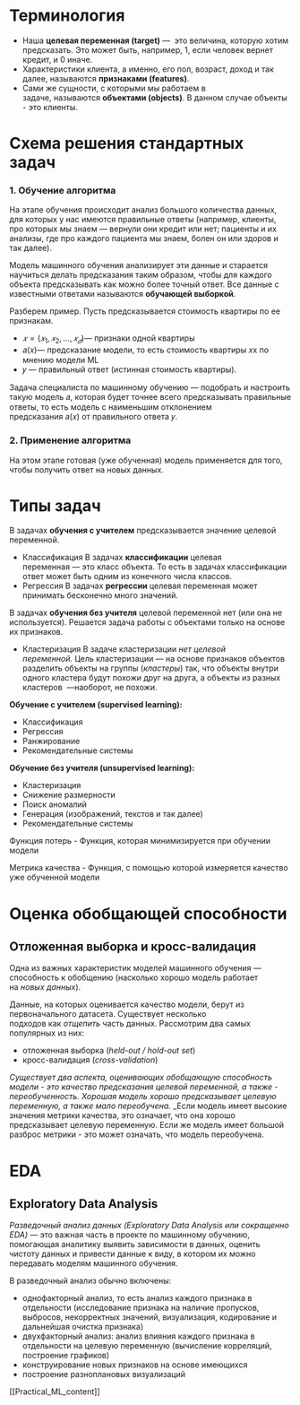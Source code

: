 # Терминология

- Наша **целевая переменная (target)** —  это величина, которую хотим предсказать. Это может быть, например, 1, если человек вернет кредит, и 0 иначе.
- Характеристики клиента, а именно, его пол, возраст, доход и так далее, называются **признаками (features)**.
- Сами же сущности, с которыми мы работаем в задаче, называются **объектами (objects)**. В данном случае объекты - это клиенты.

# Схема решения стандартных задач

### **1. Обучение алгоритма**

На этапе обучения происходит анализ большого количества данных, для которых у нас имеются правильные ответы (например, клиенты, про которых мы знаем — вернули они кредит или нет; пациенты и их анализы, где про каждого пациента мы знаем, болен он или здоров и так далее). 

Модель машинного обучения анализирует эти данные и старается научиться делать предсказания таким образом, чтобы для каждого объекта предсказывать как можно более точный ответ. Все данные с известными ответами называются **обучающей выборкой**.

Разберем пример. Пусть предсказывается стоимость квартиры по ее признакам.

- $𝑥=(𝑥_1,𝑥_2,...,𝑥_𝑑)$— признаки одной квартиры 
- 𝑎(𝑥)— предсказание модели, то есть стоимость квартиры 𝑥x по мнению модели ML
- 𝑦 — правильный ответ (истинная стоимость квартиры). 

Задача специалиста по машинному обучению — подобрать и настроить такую модель 𝑎, которая будет точнее всего предсказывать правильные ответы, то есть модель с наименьшим отклонением предсказания 𝑎(𝑥) от правильного ответа 𝑦.

### **2. Применение алгоритма**

На этом этапе готовая (уже обученная) модель применяется для того, чтобы получить ответ на новых данных.

# Типы задач
В задачах **обучения с учителем** предсказывается значение целевой переменной.
* Классификация
 В задачах **классификации** целевая переменная — это класс объекта. То есть в задачах классификации ответ может быть одним из конечного числа классов.
 * Регрессия
 В задачах **регрессии** целевая переменная может принимать бесконечно много значений.

В задачах **обучения без учителя** целевой переменной нет (или она не используется). Решается задача работы с объектами только на основе их признаков.
 * Кластеризация
 В задаче кластеризации _нет целевой переменной._ Цель кластеризации — на основе признаков объектов разделить объекты на группы (_кластеры_) так, что объекты внутри одного кластера будут похожи друг на друга, а объекты из разных кластеров  —наоборот, не похожи.

**Обучение с учителем (supervised learning):**

- Классификация
- Регрессия
- Ранжирование
- Рекомендательные системы

**Обучение без учителя (unsupervised learning):**

- Кластеризация
- Снижение размерности
- Поиск аномалий
- Генерация (изображений, текстов и так далее)
- Рекомендательные системы

Функция потерь - Функция, которая минимизируется при обучении модели

Метрика качества - Функция, с помощью которой измеряется качество уже обученной модели

# Оценка обобщающей способности

## **Отложенная выборка и кросс-валидация**

Одна из важных характеристик моделей машинного обучения — способность к обобщению (насколько хорошо модель работает на _новых данных_).

Данные, на которых оценивается качество модели, берут из первоначального датасета. Существует несколько подходов как _отщепить_ часть данных. Рассмотрим два самых популярных из них:

- отложенная выборка (_held-out / hold-out set_)
- кросс-валидация (_cross-validation_)

 _Существует два аспекта, оценивающих обобщающую способность модели - это качество предсказания целевой переменной, а также - переобученность. Хорошая модель хорошо предсказывает целевую переменную, а также мало переобучена._
 _Если модель имеет высокие значения метрики качества, это означает, что она хорошо предсказывает целевую переменную. Если же модель имеет большой разброс метрики - это может означать, что модель переобучена.

# EDA

## **Exploratory Data Analysis**

_Разведочный анализ данных (Exploratory Data Analysis или сокращенно EDA)_ — это важная часть в проекте по машинному обучению, помогающая аналитику выявить зависимости в данных, оценить чистоту данных и привести данные к виду, в котором их можно передавать моделям машинного обучения.

В разведочный анализ обычно включены:

- однофакторный анализ, то есть анализ каждого признака в отдельности (исследование признака на наличие пропусков, выбросов, некорректных значений, визуализация, кодирование и дальнейшая очистка признака)
- двухфакторный анализ: анализ влияния каждого признака в отдельности на целевую переменную (вычисление корреляций, построение графиков)
- конструирование новых признаков на основе имеющихся
- построение разноплановых визуализаций

[[Practical_ML_content]]